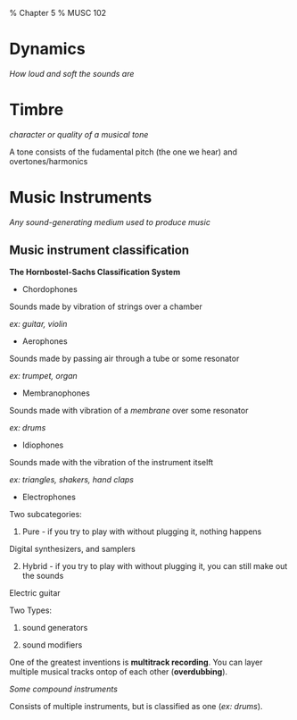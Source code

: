 % Chapter 5
% MUSC 102

# Dynamics

_How loud and soft the sounds are_

# Timbre

_character or quality of a musical tone_

A tone consists of the fudamental pitch (the one we hear) and overtones/harmonics

# Music Instruments

_Any sound-generating medium used to produce music_

## Music instrument classification

**The Hornbostel-Sachs Classification System**

* Chordophones

Sounds made by vibration of strings over a chamber

_ex: guitar, violin_

* Aerophones

Sounds made by passing air through a tube or some resonator

_ex: trumpet, organ_

* Membranophones

Sounds made with vibration of a _membrane_ over some resonator

_ex: drums_

* Idiophones

Sounds made with the vibration of the instrument itselft

_ex: triangles, shakers, hand claps_

* Electrophones

Two subcategories: 

1. Pure - if you try to play with without plugging it, nothing happens

Digital synthesizers, and samplers

2. Hybrid - if you try to play with without plugging it, you can still make out the sounds

Electric guitar

Two Types:

1. sound generators

2. sound modifiers

One of the greatest inventions is **multitrack recording**. You can layer multiple musical tracks ontop of each other (**overdubbing**). 

_Some compound instruments_

Consists of multiple instruments, but is classified as one (_ex: drums_).

